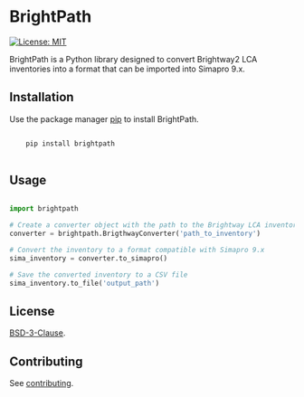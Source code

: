 # BrightPath
[![License: MIT](https://img.shields.io/badge/License-MIT-yellow.svg)](https://opensource.org/licenses/MIT)

BrightPath is a Python library designed to convert Brightway2 LCA inventories 
into a format that can be imported into Simapro 9.x.

## Installation

Use the package manager [pip](https://pip.pypa.io/en/stable/) to install BrightPath.

```bash

    pip install brightpath
    
```

## Usage

```python

import brightpath

# Create a converter object with the path to the Brightway LCA inventory
converter = brightpath.BrigthwayConverter('path_to_inventory')

# Convert the inventory to a format compatible with Simapro 9.x
sima_inventory = converter.to_simapro()

# Save the converted inventory to a CSV file
sima_inventory.to_file('output_path')

```

## License

[BSD-3-Clause](https://github.com/romainsacchi/brightpath/blob/master/LICENSE).

## Contributing

See [contributing](https://github.com/romainsacchi/brightpath/blob/master/CONTRIBUTING.md).


